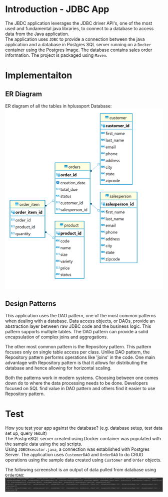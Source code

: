# Introduction - JDBC App
The JBDC application leverages the JDBC driver API's, one of the most used and fundamental java libraries, to connect to a database to access data from the Java application.  
The application uses `JDBC` to provide a connection between the java application and a database in Postgres SQL server running on a `Docker` container using the Postgres Image. The database contains sales order information. The project is packaged using `Maven`.  
# Implementaiton
## ER Diagram
ER diagram of all the tables in hplussport Database:  
![ER Diagram](./assets/erDiagram.PNG)
## Design Patterns
This application uses the DAO pattern, one of the most common patterns when dealing with a  database. Data access objects, or DAOs, provide an abstraction layer between raw JDBC code and the business logic. This pattern supports multiple tables. The DAO pattern can provide a solid encapsulation of complex joins and aggregations. 
  
The other most common pattern is the Repository pattern. This pattern focuses only on single table access per class. Unlike DAO pattern, the Repository pattern performs operations like 'joins' in the code. One main advantage with Repository pattern is that it allows for distributing the database and hence allowing for horizontal scaling.  

Both the patterns work in modern systems. Choosing between one comes down do to where the data processing needs to be done. Developers focused on SQL find value in DAO pattern and others find it easier to use Repository pattern.

# Test
How you test your app against the database? (e.g. database setup, test data set up, query result)  
The PostgreSQL server created using Docker container was populated with the sample data using the sql scripts.  
Using `JDBCExecutor.java`, a connection was established with Postgres Server. The application uses `CustomerDAO` and `OrderDAO` to do CRUD operations using the sample data created using `Customer` and `Order` objects.  

The following screenshot is an output of data pulled from database using `OrderDAO`:  
![Sample Test Output](./assets/test_out.png)